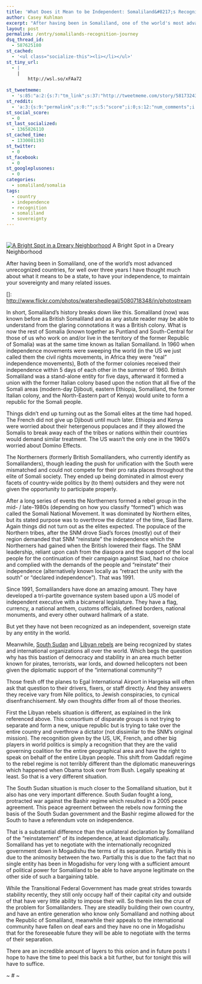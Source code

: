```yaml
---
title: 'What Does it Mean to be Independent: Somaliland&#8217;s Recognition Journey'
author: Casey Kuhlman
excerpt: "After having been in Somaliland, one of the world's most advanced unrecognized countries, for well over three years I have thought much about what it means to be a state, to have your independence, to maintain your sovereignty and many related issues. In this post, I try to parse the differences between Somaliland, South Sudan and the Libyan Rebels."
layout: post
permalink: /entry/somalilands-recognition-journey
dsq_thread_id:
  - 587625180
st_cached:
  - '<ul class="socialize-this"><li></li></ul>'
st_tiny_url:
  - |
    |
        http://wsl.so/xFAa72
        
st_tweetmeme:
  - 's:85:"a:2:{s:7:"tm_link";s:37:"http://tweetmeme.com/story/5817324330";s:9:"url_count";i:1;}";'
st_reddit:
  - 'a:3:{s:9:"permalink";s:0:"";s:5:"score";i:0;s:12:"num_comments";i:0;}'
st_social_score:
  - 0
st_last_socialized:
  - 1365826110
st_cached_time:
  - 1330081193
st_twitter:
  - 0
st_facebook:
  - 0
st_googleplusones:
  - 0
categories:
  - somaliland/somalia
tags:
  - country
  - independence
  - recognition
  - somaliland
  - sovereignty
---
```

# 

[![A Bright Spot in a Dreary Neighborhood][2]][2]
A Bright Spot in a Dreary Neighborhood

After having been in Somaliland, one of the world’s most advanced unrecognized countries, for well over three years I have thought much about what it means to be a state, to have your independence, to maintain your sovereignty and many related issues.

 []: http://www.flickr.com/photos/watershedlegal/5080718348/in/photostream

In short, Somaliland’s history breaks down like this. Somaliland (now) was known before as British Somaliland and as any astute reader may be able to understand from the glaring connotations it was a British colony. What is now the rest of Somalia (known together as Puntland and South-Central for those of us who work on and/or live in the territory of the former Republic of Somalia) was at the same time known as Italian Somaliland. In 1960 when independence movements were sweeping the world (in the US we just called them the civil rights movements, in Africa they were “real” independence movements), Both of the former colonies received their independence within 5 days of each other in the summer of 1960. British Somaliland was a stand-alone entity for five days, afterward it formed a union with the former Italian colony based upon the notion that all five of the Somali areas (modern-day Djibouti, eastern Ethiopia, Somaliland, the former Italian colony, and the North-Eastern part of Kenya) would unite to form a republic for the Somali people.

Things didn’t end up turning out as the Somali elites at the time had hoped. The French did not give up Djibouti until much later. Ethiopia and Kenya were worried about their hetergenous populaces and if they allowed the Somalis to break away each of the tribes or nations within their countries would demand similar treatment. The US wasn’t the only one in the 1960′s worried about Domino Effects.

The Northerners (formerly British Somalilanders, who currently identify as Somalilanders), though leading the push for unification with the South were mismatched and could not compete for their pro rata places throughout the elite of Somali society. They ended up being dominated in almost every facets of country-wide politics by (to them) outsiders and they were not given the opportunity to participate properly.

After a long series of events the Northerners formed a rebel group in the mid- / late-1980s (depending on how you classify “formed”) which was called the Somali National Movement. It was dominated by Northern elites, but its stated purpose was to overthrow the dictator of the time, Siad Barre. Again things did not turn out as the elites expected. The populace of the Northern tribes, after the SNM drove Siad’s forces (mostly) out of their region demanded that SNM “reinstate” the independence which the Northerners had gained when the British lowered their flags. The SNM leadership, reliant upon cash from the diaspora and the support of the local people for the continuation of their campaign against Siad, had no choice and complied with the demands of the people and “reinstate” their independence (alternatively known locally as “retract the unity with the south” or “declared independence”). That was 1991.

Since 1991, Somalilanders have done an amazing amount. They have developed a tri-partite governance system based upon a US model of independent executive with a bicameral legislature. They have a flag, currency, a national anthem, customs officials, defined borders, national monuments, and every other outward hallmark of a state.

But yet they have not been recognized as an independent, sovereign state by any entity in the world.

Meanwhile, [South Sudan][2] and [Libyan rebels][3] are being recognized by states and international organizations all over the world. Which begs the question why has this bastion of democracy and stability in an area much better known for pirates, terrorists, war lords, and downed helicopters not been given the diplomatic support of the “international community”?

 [2]: http://wsl.so/pxvnYK
 [3]: http://wsl.so/rrYYLM

Those fresh off the planes to Egal International Airport in Hargeisa will often ask that question to their drivers, fixers, or staff directly. And they answers they receive vary from Nile politics, to Jewish conspiracies, to cynical disenfranchisement. My own thoughts differ from all of those theories.

First the Libyan rebels situation is different, as explained in the link referenced above. This consortium of disparate groups is not trying to separate and form a new, unique republic but is trying to take over the entire country and overthrow a dictator (not dissimilar to the SNM’s original mission). The recognition given by the US, UK, French, and other big players in world politics is simply a recognition that they are the valid governing coalition for the entire geographical area and have the right to speak on behalf of the entire Libyan people. This shift from Qaddafi regime to the rebel regime is not terribly different than the diplomatic maneuverings which happened when Obama took over from Bush. Legally speaking at least. So that is a very different situation.

The South Sudan situation is much closer to the Somaliland situation, but it also has one very important difference. South Sudan fought a long, protracted war against the Bashir regime which resulted in a 2005 peace agreement. This peace agreement between the rebels now forming the basis of the South Sudan government and the Bashir regime allowed for the South to have a referendum vote on independence.

That is a substantial difference than the unilateral declaration by Somaliland of the “reinstatement” of its independence, at least diplomatically. Somaliland has yet to negotiate with the internationally recognized government down in Mogadishu the terms of its separation. Partially this is due to the animosity between the two. Partially this is due to the fact that no single entity has been in Mogadishu for very long with a sufficient amount of political power for Somaliland to be able to have anyone legitimate on the other side of such a bargaining table.

While the Transitional Federal Government has made great strides towards stability recently, they still only occupy half of their capital city and outside of that have very little ability to impose their will. So therein lies the crux of the problem for Somalilanders. They are steadily building their own country, and have an entire generation who know only Somaliland and nothing about the Republic of Somaliland, meanwhile their appeals to the international community have fallen on deaf ears and they have no one in Mogadishu that for the foreseeable future they will be able to negotiate with the terms of their separation.

There are an incredible amount of layers to this onion and in future posts I hope to have the time to peel this back a bit further, but for tonight this will have to suffice.

~ # ~